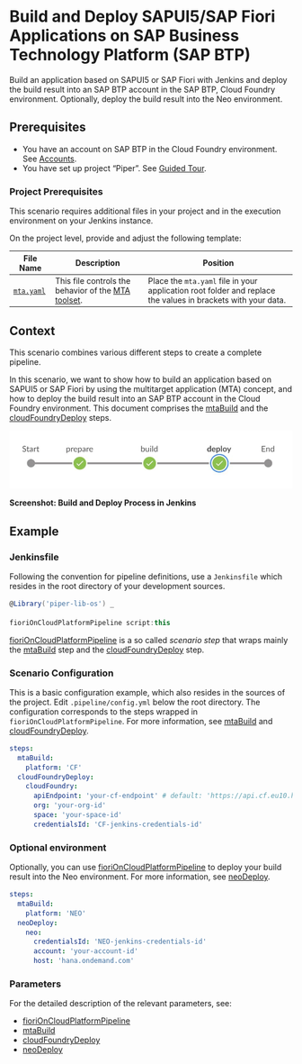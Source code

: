 # Build and Deploy SAPUI5/SAP Fiori Applications on SAP Business Technology Platform (SAP BTP)

Build an application based on SAPUI5 or SAP Fiori with Jenkins and deploy the build result into an SAP BTP account in the SAP BTP, Cloud Foundry environment. Optionally, deploy the build result into the Neo environment.

## Prerequisites

* You have an account on SAP BTP in the Cloud Foundry environment. See [Accounts](https://help.sap.com/viewer/65de2977205c403bbc107264b8eccf4b/Cloud/en-US/8ed4a705efa0431b910056c0acdbf377.html).
* You have set up project “Piper”. See [Guided Tour](https://sap.github.io/jenkins-library/guidedtour/).

### Project Prerequisites

This scenario requires additional files in your project and in the execution environment on your Jenkins instance.

On the project level, provide and adjust the following template:

| File Name | Description | Position |
|-----|-----|-----|
| [`mta.yaml`](https://github.com/SAP/jenkins-library/blob/master/documentation/docs/scenarios/ui5-sap-cp/files/mta.yaml) | This file controls the behavior of the [MTA toolset](https://sap.github.io/cloud-mta-build-tool/). | Place the `mta.yaml` file in your application root folder and replace the values in brackets with your data. |

## Context

This scenario combines various different steps to create a complete pipeline.

In this scenario, we want to show how to build an application based on SAPUI5 or SAP Fiori by using the multitarget application (MTA) concept, and how to deploy the build result into an SAP BTP account in the Cloud Foundry environment. This document comprises the [mtaBuild](../../../steps/mtaBuild/) and the [cloudFoundryDeploy](../../../steps/cloudFoundryDeploy/) steps.

![This pipeline in Jenkins Blue Ocean](images/pipeline.jpg)

**Screenshot: Build and Deploy Process in Jenkins**

## Example

### Jenkinsfile

Following the convention for pipeline definitions, use a `Jenkinsfile` which resides in the root directory of your development sources.

```groovy
@Library('piper-lib-os') _

fioriOnCloudPlatformPipeline script:this
```

[fioriOnCloudPlatformPipeline](https://sap.github.io/jenkins-library/steps/fioriOnCloudPlatformPipeline) is a so called _scenario step_ that wraps mainly the [mtaBuild](https://sap.github.io/jenkins-library/steps/mtaBuild/) step and the [cloudFoundryDeploy](https://sap.github.io/jenkins-library/steps/cloudFoundryDeploy/) step.

### Scenario Configuration

This is a basic configuration example, which also resides in the sources of the project. Edit `.pipeline/config.yml` below the root directory. The configuration corresponds to the steps wrapped in `fioriOnCloudPlatformPipeline`. For more information, see [mtaBuild](https://sap.github.io/jenkins-library/steps/mtaBuild/) and [cloudFoundryDeploy](https://sap.github.io/jenkins-library/steps/cloudFoundryDeploy/).

```yaml
steps:
  mtaBuild:
    platform: 'CF'
  cloudFoundryDeploy:
    cloudFoundry:
      apiEndpoint: 'your-cf-endpoint' # default: 'https://api.cf.eu10.hana.ondemand.com'
      org: 'your-org-id'
      space: 'your-space-id'
      credentialsId: 'CF-jenkins-credentials-id'
```

### Optional environment

Optionally, you can use [fioriOnCloudPlatformPipeline](https://sap.github.io/jenkins-library/steps/fioriOnCloudPlatformPipeline) to deploy your build result into the Neo environment. For more information, see [neoDeploy](https://sap.github.io/jenkins-library/steps/neoDeploy/).

```yaml
steps:
  mtaBuild:
    platform: 'NEO'
  neoDeploy:
    neo:
      credentialsId: 'NEO-jenkins-credentials-id'
      account: 'your-account-id'
      host: 'hana.ondemand.com'
```

### Parameters

For the detailed description of the relevant parameters, see:

* [fioriOnCloudPlatformPipeline](https://sap.github.io/jenkins-library/steps/fioriOnCloudPlatformPipeline/)
* [mtaBuild](https://sap.github.io/jenkins-library/steps/mtaBuild/)
* [cloudFoundryDeploy](https://sap.github.io/jenkins-library/steps/cloudFoundryDeploy/)
* [neoDeploy](https://sap.github.io/jenkins-library/steps/neoDeploy/)
